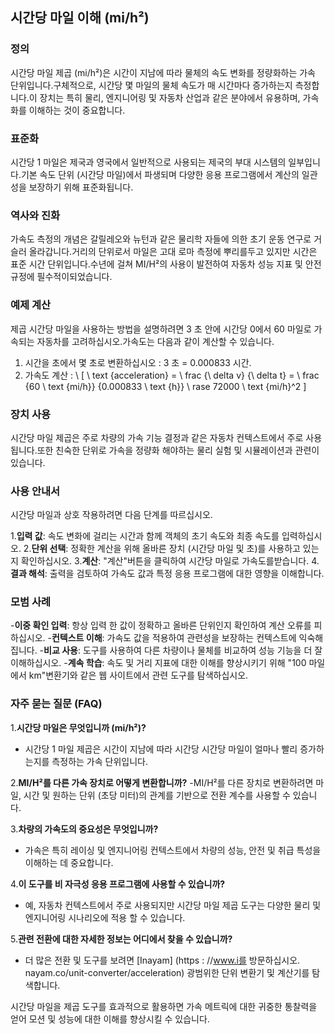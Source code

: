 ## 시간당 마일 이해 (mi/h²)

### 정의
시간당 마일 제곱 (mi/h²)은 시간이 지남에 따라 물체의 속도 변화를 정량화하는 가속 단위입니다.구체적으로, 시간당 몇 마일의 물체 속도가 매 시간마다 증가하는지 측정합니다.이 장치는 특히 물리, 엔지니어링 및 자동차 산업과 같은 분야에서 유용하며, 가속화를 이해하는 것이 중요합니다.

### 표준화
시간당 1 마일은 제국과 영국에서 일반적으로 사용되는 제국의 부대 시스템의 일부입니다.기본 속도 단위 (시간당 마일)에서 파생되며 다양한 응용 프로그램에서 계산의 일관성을 보장하기 위해 표준화됩니다.

### 역사와 진화
가속도 측정의 개념은 갈릴레오와 뉴턴과 같은 물리학 자들에 의한 초기 운동 연구로 거슬러 올라갑니다.거리의 단위로서 마일은 고대 로마 측정에 뿌리를두고 있지만 시간은 표준 시간 단위입니다.수년에 걸쳐 MI/H²의 사용이 발전하여 자동차 성능 지표 및 안전 규정에 필수적이되었습니다.

### 예제 계산
제곱 시간당 마일을 사용하는 방법을 설명하려면 3 초 안에 시간당 0에서 60 마일로 가속되는 자동차를 고려하십시오.가속도는 다음과 같이 계산할 수 있습니다.

1. 시간을 초에서 몇 초로 변환하십시오 : 3 초 = 0.000833 시간.
2. 가속도 계산 :
\ [
\ text {acceleration} = \ frac {\ delta v} {\ delta t} = \ frac {60 \ text {mi/h}} {0.000833 \ text {h}} \ rase 72000 \ text {mi/h}^2
\]

### 장치 사용
시간당 마일 제곱은 주로 차량의 가속 기능 결정과 같은 자동차 컨텍스트에서 주로 사용됩니다.또한 친숙한 단위로 가속을 정량화 해야하는 물리 실험 및 시뮬레이션과 관련이 있습니다.

### 사용 안내서
시간당 마일과 상호 작용하려면 다음 단계를 따르십시오.

1.**입력 값**: 속도 변화에 걸리는 시간과 함께 객체의 초기 속도와 최종 속도를 입력하십시오.
2.**단위 선택**: 정확한 계산을 위해 올바른 장치 (시간당 마일 및 초)를 사용하고 있는지 확인하십시오.
3.**계산**: "계산"버튼을 클릭하여 시간당 마일로 가속도를받습니다.
4.**결과 해석**: 출력을 검토하여 가속도 값과 특정 응용 프로그램에 대한 영향을 이해합니다.

### 모범 사례
-**이중 확인 입력**: 항상 입력 한 값이 정확하고 올바른 단위인지 확인하여 계산 오류를 피하십시오.
-**컨텍스트 이해**: 가속도 값을 적용하여 관련성을 보장하는 컨텍스트에 익숙해집니다.
-**비교 사용**: 도구를 사용하여 다른 차량이나 물체를 비교하여 성능 기능을 더 잘 이해하십시오.
-**계속 학습**: 속도 및 거리 지표에 대한 이해를 향상시키기 위해 "100 마일에서 km"변환기와 같은 웹 사이트에서 관련 도구를 탐색하십시오.

### 자주 묻는 질문 (FAQ)

1.**시간당 마일은 무엇입니까 (mi/h²)?**
- 시간당 1 마일 제곱은 시간이 지남에 따라 시간당 시간당 마일이 얼마나 빨리 증가하는지를 측정하는 가속 단위입니다.

2.**MI/H²를 다른 가속 장치로 어떻게 변환합니까?**
-MI/H²를 다른 장치로 변환하려면 마일, 시간 및 원하는 단위 (초당 미터)의 관계를 기반으로 전환 계수를 사용할 수 있습니다.

3.**차량의 가속도의 중요성은 무엇입니까?**
- 가속은 특히 레이싱 및 엔지니어링 컨텍스트에서 차량의 성능, 안전 및 취급 특성을 이해하는 데 중요합니다.

4.**이 도구를 비 자극성 응용 프로그램에 사용할 수 있습니까?**
- 예, 자동차 컨텍스트에서 주로 사용되지만 시간당 마일 제곱 도구는 다양한 물리 및 엔지니어링 시나리오에 적용 할 수 있습니다.

5.**관련 전환에 대한 자세한 정보는 어디에서 찾을 수 있습니까?**
- 더 많은 전환 및 도구를 보려면 [Inayam] (https : //www.i를 방문하십시오. nayam.co/unit-converter/acceleration) 광범위한 단위 변환기 및 계산기를 탐색합니다.

시간당 마일을 제곱 도구를 효과적으로 활용하면 가속 메트릭에 대한 귀중한 통찰력을 얻어 모션 및 성능에 대한 이해를 향상시킬 수 있습니다.